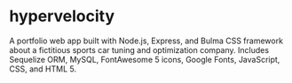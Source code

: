 # hypervelocity
A portfolio web app built with Node.js, Express, and Bulma CSS framework about a fictitious sports car tuning and optimization company. Includes Sequelize ORM, MySQL, FontAwesome 5 icons, Google Fonts, JavaScript, CSS, and HTML 5.
